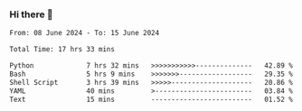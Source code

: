 ### Hi there 👋

<!--
**ututono/ututono** is a ✨ _special_ ✨ repository because its `README.md` (this file) appears on your GitHub profile.

Here are some ideas to get you started:

- 🔭 I’m currently working on ...
- 🌱 I’m currently learning ...
- 👯 I’m looking to collaborate on ...
- 🤔 I’m looking for help with ...
- 💬 Ask me about ...
- 📫 How to reach me: ...
- 😄 Pronouns: ...
- ⚡ Fun fact: ...
-->



<!--START_SECTION:waka-->

```txt
From: 08 June 2024 - To: 15 June 2024

Total Time: 17 hrs 33 mins

Python             7 hrs 32 mins   >>>>>>>>>>>--------------   42.89 %
Bash               5 hrs 9 mins    >>>>>>>------------------   29.35 %
Shell Script       3 hrs 39 mins   >>>>>--------------------   20.86 %
YAML               40 mins         >------------------------   03.84 %
Text               15 mins         -------------------------   01.52 %
```

<!--END_SECTION:waka-->
